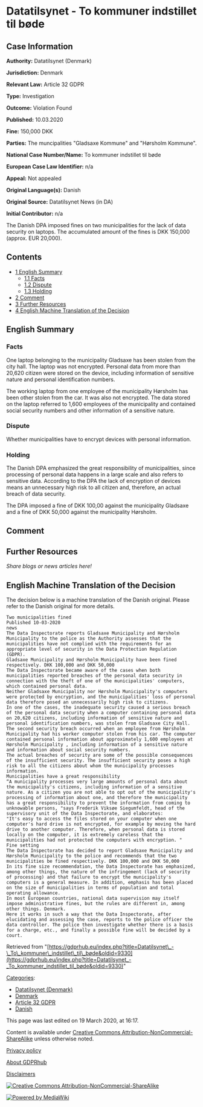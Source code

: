 # Datatilsynet - To kommuner indstillet til bøde

## Case Information

**Authority:** Datatilsynet (Denmark)

**Jurisdiction:** Denmark

**Relevant Law:** Article 32 GDPR

**Type:** Investigation

**Outcome:** Violation Found

**Published:** 10.03.2020

**Fine:** 150,000 DKK

**Parties:** The muncipalities "Gladsaxe Kommune" and "Hørsholm Kommune".

**National Case Number/Name:** To kommuner indstillet til bøde

**European Case Law Identifier:** n/a

**Appeal:** Not appealed

**Original Language(s):** Danish

**Original Source:** Datatilsynet News (in DA)

**Initial Contributor:** n/a

The Danish DPA imposed fines on two municipalities for the lack of data security on laptops. The accumulated amount of the fines is DKK 150,000 (approx. EUR 20,000).

## Contents

*   [1 English Summary](#English_Summary)
    *   [1.1 Facts](#Facts)
    *   [1.2 Dispute](#Dispute)
    *   [1.3 Holding](#Holding)
*   [2 Comment](#Comment)
*   [3 Further Resources](#Further_Resources)
*   [4 English Machine Translation of the Decision](#English_Machine_Translation_of_the_Decision)

## English Summary

### Facts

One laptop belonging to the municipality Gladsaxe has been stolen from the city hall. The laptop was not encrypted. Personal data from more than 20,620 citizen were stored on the device, including information of sensitive nature and personal identification numbers.

The working laptop from one employee of the municipality Hørsholm has been other stolen from the car. It was also not encrypted. The data stored on the laptop referred to 1,600 employees of the municipality and contained social security numbers and other information of a sensitive nature.

### Dispute

Whether municipalities have to encrypt devices with personal information.

### Holding

The Danish DPA emphasized the great responsibility of municipalities, since processing of personal data happens in a large scale and also refers to sensitive data. According to the DPA the lack of encryption of devices means an unnecessary high risk to all citizen and, therefore, an actual breach of data security.

The DPA imposed a fine of DKK 100,00 against the municipality Gladsaxe and a fine of DKK 50,000 against the municipality Hørsholm.

## Comment

## Further Resources

_Share blogs or news articles here!_

## English Machine Translation of the Decision

The decision below is a machine translation of the Danish original. Please refer to the Danish original for more details.

```
Two municipalities fined 
Published 10-03-2020 
news 
The Data Inspectorate reports Gladsaxe Municipality and Hørsholm Municipality to the police as the Authority assesses that the municipalities have not complied with the requirements for an appropriate level of security in the Data Protection Regulation (GDPR). 
Gladsaxe Municipality and Hørsholm Municipality have been fined respectively. DKK 100,000 and DKK 50,000 
The Data Inspectorate became aware of the cases when both municipalities reported breaches of the personal data security in connection with the theft of one of the municipalities' computers, which contained personal data. 
Neither Gladsaxe Municipality nor Hørsholm Municipality's computers were protected by encryption, and the municipalities' loss of personal data therefore posed an unnecessarily high risk to citizens. 
In one of the cases, the inadequate security caused a serious breach of the personal data security when a computer containing personal data on 20,620 citizens, including information of sensitive nature and personal identification numbers, was stolen from Gladsaxe City Hall. 
The second security breach occurred when an employee from Hørsholm Municipality had his worker computer stolen from his car. The computer contained personal information about approximately 1,600 employees at Hørsholm Municipality , including information of a sensitive nature and information about social security numbers. 
The actual breaches of security are some of the possible consequences of the insufficient security. The insufficient security poses a high risk to all the citizens about whom the municipality processes information. 
Municipalities have a great responsibility 
“A municipality processes very large amounts of personal data about the municipality's citizens, including information of a sensitive nature. As a citizen you are not able to opt out of the municipality's processing of information about one, and therefore the municipality has a great responsibility to prevent the information from coming to unknowable persons, "says Frederik Viksøe Siegumfeldt, head of the supervisory unit of the Data Inspectorate, and elaborates: 
"It's easy to access the files stored on your computer when one computer's hard drive is not encrypted, for example by moving the hard drive to another computer. Therefore, when personal data is stored locally on the computer, it is extremely careless that the municipalities had not protected the computers with encryption. " 
Fine setting 
The Data Inspectorate has decided to report Gladsaxe Municipality and Hørsholm Municipality to the police and recommends that the two municipalities be fined respectively. DKK 100,000 and DKK 50,000 
In its fine size recommendation, the Data Inspectorate has emphasized, among other things, the nature of the infringement (lack of security of processing) and that failure to encrypt the municipality's computers is a general measure. In addition, emphasis has been placed on the size of municipalities in terms of population and total operating allowance. 
In most European countries, national data supervision may itself impose administrative fines, but the rules are different in, among other things. Denmark. 
Here it works in such a way that the Data Inspectorate, after elucidating and assessing the case, reports to the police officer the data controller. The police then investigate whether there is a basis for a charge, etc., and finally a possible fine will be decided by a court. 

```

Retrieved from "[https://gdprhub.eu/index.php?title=Datatilsynet\_-\_To\_kommuner\_indstillet\_til\_bøde&oldid=9330](https://gdprhub.eu/index.php?title=Datatilsynet_-_To_kommuner_indstillet_til_bøde&oldid=9330)"

[Categories](/index.php?title=Special:Categories "Special:Categories"):

*   [Datatilsynet (Denmark)](/index.php?title=Category:Datatilsynet_\(Denmark\) "Category:Datatilsynet (Denmark)")
*   [Denmark](/index.php?title=Category:Denmark "Category:Denmark")
*   [Article 32 GDPR](/index.php?title=Category:Article_32_GDPR "Category:Article 32 GDPR")
*   [Danish](/index.php?title=Category:Danish "Category:Danish")

This page was last edited on 19 March 2020, at 16:17.

Content is available under [Creative Commons Attribution-NonCommercial-ShareAlike](https://creativecommons.org/licenses/by-nc-sa/4.0/) unless otherwise noted.

[Privacy policy](/index.php?title=GDPRhub:Privacy_policy)

[About GDPRhub](/index.php?title=GDPRhub:About)

[Disclaimers](/index.php?title=GDPRhub:General_disclaimer)

[![Creative Commons Attribution-NonCommercial-ShareAlike](/resources/assets/licenses/cc-by-nc-sa.png)](https://creativecommons.org/licenses/by-nc-sa/4.0/)

[![Powered by MediaWiki](/resources/assets/poweredby_mediawiki_88x31.png)](https://www.mediawiki.org/)